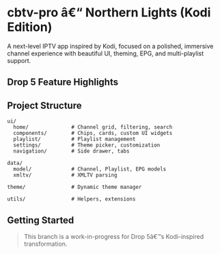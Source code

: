 ﻿# cbtv-pro â€“ Northern Lights (Kodi Edition)

A next-level IPTV app inspired by Kodi, focused on a polished, immersive channel experience with beautiful UI, theming, EPG, and multi-playlist support.

## Drop 5 Feature Highlights



## Project Structure

```plaintext
ui/
  home/              # Channel grid, filtering, search
  components/        # Chips, cards, custom UI widgets
  playlist/          # Playlist management
  settings/          # Theme picker, customization
  navigation/        # Side drawer, tabs

data/
  model/             # Channel, Playlist, EPG models
  xmltv/             # XMLTV parsing

theme/               # Dynamic theme manager

utils/               # Helpers, extensions

```

## Getting Started



> This branch is a work-in-progress for Drop 5â€™s Kodi-inspired transformation.
